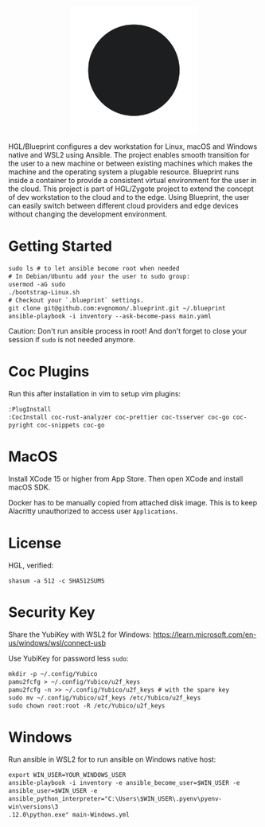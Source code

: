 <p align="center">
<img src="docs/assets/evgnomon.svg" width="256" height="256">
</p>

HGL/Blueprint configures a dev workstation for Linux, macOS and Windows native and WSL2 using Ansible. The project enables smooth transition for the user to a new machine or between existing machines which makes the machine and the operating system a plugable resource. Blueprint runs inside a container to provide a consistent virtual environment for the user in the cloud. This project is part of HGL/Zygote project to extend the concept of dev workstation to the cloud and to the edge. Using Blueprint, the user can easily switch between different cloud providers and edge devices without changing the development environment.

# Getting Started
```
sudo ls # to let ansible become root when needed
# In Debian/Ubuntu add your the user to sudo group:
usermod -aG sudo
./bootstrap-Linux.sh
# Checkout your `.blueprint` settings.
git clone git@github.com:evgnomon/.blueprint.git ~/.blueprint
ansible-playbook -i inventory --ask-become-pass main.yaml
```

Caution: Don't run ansible process in root!
And don't forget to close your session if `sudo` is not needed anymore.

# Coc Plugins

Run this after installation in vim to setup vim plugins:

```
:PlugInstall
:CocInstall coc-rust-analyzer coc-prettier coc-tsserver coc-go coc-pyright coc-snippets coc-go
```

# MacOS
Install XCode 15 or higher from App Store. Then open XCode and install macOS SDK.

Docker has to be manually copied from attached disk image. This is to keep Alacritty unauthorized to access user `Applications`.

# License
HGL, verified:
```
shasum -a 512 -c SHA512SUMS
```

# Security Key
Share the YubiKey with WSL2 for Windows:
https://learn.microsoft.com/en-us/windows/wsl/connect-usb

Use YubiKey for password less `sudo`:

```
mkdir -p ~/.config/Yubico
pamu2fcfg > ~/.config/Yubico/u2f_keys
pamu2fcfg -n >> ~/.config/Yubico/u2f_keys # with the spare key
sudo mv ~/.config/Yubico/u2f_keys /etc/Yubico/u2f_keys
sudo chown root:root -R /etc/Yubico/u2f_keys
```

# Windows
Run ansible in WSL2 for to run ansible on Windows native host:
```
export WIN_USER=YOUR_WINDOWS_USER
ansible-playbook -i inventory -e ansible_become_user=$WIN_USER -e ansible_user=$WIN_USER -e ansible_python_interpreter="C:\Users\$WIN_USER\.pyenv\pyenv-win\versions\3
.12.0\python.exe" main-Windows.yml
```
